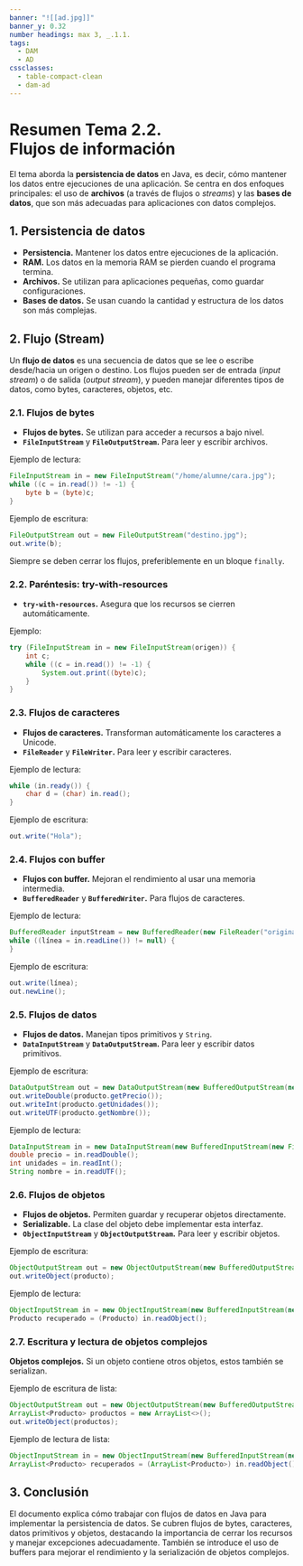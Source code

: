 ```yaml
---
banner: "![[ad.jpg]]"
banner_y: 0.32
number headings: max 3, _.1.1.
tags:
  - DAM
  - AD
cssclasses:
  - table-compact-clean
  - dam-ad
---
```


# **Resumen Tema 2.2.** <br>Flujos de información

El tema aborda la **persistencia de datos** en Java, es decir, cómo mantener los datos entre ejecuciones de una aplicación. Se centra en dos enfoques principales: el uso de **archivos** (a través de flujos o *streams*) y las **bases de datos**, que son más adecuadas para aplicaciones con datos complejos.

## 1. Persistencia de datos

- **Persistencia.** Mantener los datos entre ejecuciones de la aplicación.
- **RAM.** Los datos en la memoria RAM se pierden cuando el programa termina.
- **Archivos.** Se utilizan para aplicaciones pequeñas, como guardar configuraciones.
- **Bases de datos.** Se usan cuando la cantidad y estructura de los datos son más complejas.

## 2. Flujo (Stream)

Un **flujo de datos** es una secuencia de datos que se lee o escribe desde/hacia un origen o destino. Los flujos pueden ser de entrada (*input stream*) o de salida (*output stream*), y pueden manejar diferentes tipos de datos, como bytes, caracteres, objetos, etc.

### 2.1. Flujos de bytes

- **Flujos de bytes.** Se utilizan para acceder a recursos a bajo nivel.
- **`FileInputStream`** y **`FileOutputStream`.** Para leer y escribir archivos.

Ejemplo de lectura:

```java
FileInputStream in = new FileInputStream("/home/alumne/cara.jpg");
while ((c = in.read()) != -1) {
    byte b = (byte)c;
}
```

Ejemplo de escritura:

```java
FileOutputStream out = new FileOutputStream("destino.jpg");
out.write(b);
```

Siempre se deben cerrar los flujos, preferiblemente en un bloque `finally`.

### 2.2. Paréntesis: try-with-resources

- **`try-with-resources`.** Asegura que los recursos se cierren automáticamente.

Ejemplo:

```java
try (FileInputStream in = new FileInputStream(origen)) {
    int c;
    while ((c = in.read()) != -1) {
        System.out.print((byte)c);
    }
}
```

### 2.3. Flujos de caracteres

- **Flujos de caracteres.** Transforman automáticamente los caracteres a Unicode.
- **`FileReader`** y **`FileWriter`.** Para leer y escribir caracteres.

Ejemplo de lectura:

```java
while (in.ready()) {
    char d = (char) in.read();
}
```

Ejemplo de escritura:

```java
out.write("Hola");
```

### 2.4. Flujos con buffer

- **Flujos con buffer.** Mejoran el rendimiento al usar una memoria intermedia.
- **`BufferedReader`** y **`BufferedWriter`.** Para flujos de caracteres.

Ejemplo de lectura:

```java
BufferedReader inputStream = new BufferedReader(new FileReader("original.txt"));
while ((línea = in.readLine()) != null) {
}
```

Ejemplo de escritura:

```java
out.write(línea);
out.newLine();
```

### 2.5. Flujos de datos

- **Flujos de datos.** Manejan tipos primitivos y `String`.
- **`DataInputStream`** y **`DataOutputStream`.** Para leer y escribir datos primitivos.

Ejemplo de escritura:

```java
DataOutputStream out = new DataOutputStream(new BufferedOutputStream(new FileOutputStream(dataFile)));
out.writeDouble(producto.getPrecio());
out.writeInt(producto.getUnidades());
out.writeUTF(producto.getNombre());
```

Ejemplo de lectura:

```java
DataInputStream in = new DataInputStream(new BufferedInputStream(new FileInputStream(dataFile)));
double precio = in.readDouble();
int unidades = in.readInt();
String nombre = in.readUTF();
```

### 2.6. Flujos de objetos

- **Flujos de objetos.** Permiten guardar y recuperar objetos directamente.
- **Serializable.** La clase del objeto debe implementar esta interfaz.
- **`ObjectInputStream`** y **`ObjectOutputStream`.** Para leer y escribir objetos.

Ejemplo de escritura:

```java
ObjectOutputStream out = new ObjectOutputStream(new BufferedOutputStream(new FileOutputStream(dataFile)));
out.writeObject(producto);
```

Ejemplo de lectura:

```java
ObjectInputStream in = new ObjectInputStream(new BufferedInputStream(new FileInputStream(dataFile)));
Producto recuperado = (Producto) in.readObject();
```

### 2.7. Escritura y lectura de objetos complejos

**Objetos complejos.** Si un objeto contiene otros objetos, estos también se serializan.

Ejemplo de escritura de lista:

```java
ObjectOutputStream out = new ObjectOutputStream(new BufferedOutputStream(new FileOutputStream(dataFile)));
ArrayList<Producto> productos = new ArrayList<>();
out.writeObject(productos);
```

Ejemplo de lectura de lista:

```java
ObjectInputStream in = new ObjectInputStream(new BufferedInputStream(new FileInputStream(dataFile)));
ArrayList<Producto> recuperados = (ArrayList<Producto>) in.readObject();
```

## 3. Conclusión

El documento explica cómo trabajar con flujos de datos en Java para implementar la persistencia de datos. Se cubren flujos de bytes, caracteres, datos primitivos y objetos, destacando la importancia de cerrar los recursos y manejar excepciones adecuadamente. También se introduce el uso de buffers para mejorar el rendimiento y la serialización de objetos complejos.
